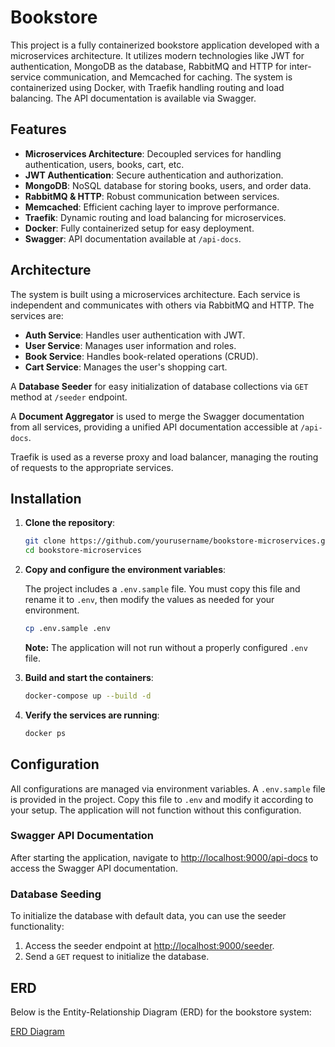 # Bookstore

This project is a fully containerized bookstore application developed with a microservices architecture. It utilizes modern technologies like JWT for authentication, MongoDB as the database, RabbitMQ and HTTP for inter-service communication, and Memcached for caching. The system is containerized using Docker, with Traefik handling routing and load balancing. The API documentation is available via Swagger.

## Features

- **Microservices Architecture**: Decoupled services for handling authentication, users, books, cart, etc.
- **JWT Authentication**: Secure authentication and authorization.
- **MongoDB**: NoSQL database for storing books, users, and order data.
- **RabbitMQ & HTTP**: Robust communication between services.
- **Memcached**: Efficient caching layer to improve performance.
- **Traefik**: Dynamic routing and load balancing for microservices.
- **Docker**: Fully containerized setup for easy deployment.
- **Swagger**: API documentation available at `/api-docs`.

## Architecture

The system is built using a microservices architecture. Each service is independent and communicates with others via RabbitMQ and HTTP. The services are:

- **Auth Service**: Handles user authentication with JWT.
- **User Service**: Manages user information and roles.
- **Book Service**: Handles book-related operations (CRUD).
- **Cart Service**: Manages the user's shopping cart.

A **Database Seeder** for easy initialization of database collections via `GET` method at `/seeder` endpoint.

A **Document Aggregator** is used to merge the Swagger documentation from all services, providing a unified API documentation accessible at `/api-docs`.

Traefik is used as a reverse proxy and load balancer, managing the routing of requests to the appropriate services.

## Installation

1. **Clone the repository**:

   ```bash
   git clone https://github.com/yourusername/bookstore-microservices.git
   cd bookstore-microservices
   ```

2. **Copy and configure the environment variables**:

   The project includes a `.env.sample` file. You must copy this file and rename it to `.env`, then modify the values as needed for your environment.

   ```bash
   cp .env.sample .env
   ```

   **Note:** The application will not run without a properly configured `.env` file.

3. **Build and start the containers**:

   ```bash
   docker-compose up --build -d
   ```

4. **Verify the services are running**:

   ```bash
   docker ps
   ```

## Configuration

All configurations are managed via environment variables. A `.env.sample` file is provided in the project. Copy this file to `.env` and modify it according to your setup. The application will not function without this configuration.

### Swagger API Documentation

After starting the application, navigate to [http://localhost:9000/api-docs](http://localhost:9000/api-docs) to access the Swagger API documentation.

### Database Seeding

To initialize the database with default data, you can use the seeder functionality:

1. Access the seeder endpoint at [http://localhost:9000/seeder](http://localhost:9000/seeder).
2. Send a `GET` request to initialize the database.

## ERD

Below is the Entity-Relationship Diagram (ERD) for the bookstore system:

[ERD Diagram](https://drive.google.com/file/d/1GbpVd6QnuCqHAEkn3OFY5TqoCjsKFVQL/view?usp=drive_link)
